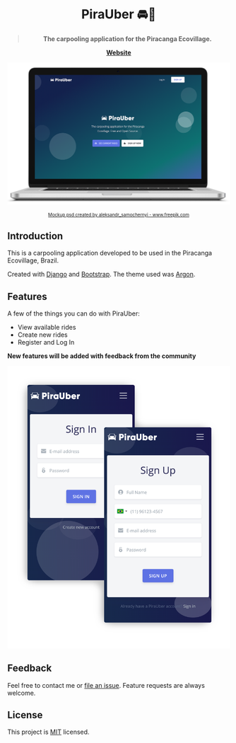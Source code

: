 <h1 align="center">PiraUber  🚘🌴</h1>

<blockquote align="center">
  <strong>The carpooling application for the Piracanga Ecovillage.</strong>
</blockquote>

<p align="center">
	<strong>
		<a href="https://pirauber.herokuapp.com/">Website</a>
	</strong>
</p>


![pirauber](laptop.png)


<p align="center" style='font-size:10px' ><a href="https://www.freepik.com/free-photos-vectors/mockup">Mockup psd created by aleksandr_samochernyi - www.freepik.com</a></p>


## Introduction

This is a carpooling application developed to be used in the Piracanga Ecovillage, Brazil.

Created with [Django](https://github.com/django/django) and [Bootstrap](https://getbootstrap.com/). The theme used was [Argon](https://www.creative-tim.com/product/argon-design-system).

## Features

A few of the things you can do with PiraUber:

* View available rides
* Create new rides
* Register and Log In

**New features will be added with feedback from the community**

<p align="center">
  <img alt="Pages" title="Pages" src="./pages.png" width="600px" />
</p>


## Feedback

Feel free to contact me or [file an issue](https://github.com/andrenbrandao/pirauber/issues/new). Feature requests are always welcome.


## License

This project is [MIT](LICENSE) licensed.

